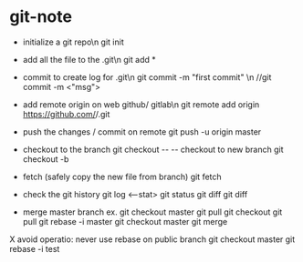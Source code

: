 # git-note

- initialize a git repo\n
git init

- add all the file to the .git\n
git add *

- commit to create log for .git\n
git commit -m "first commit" \n
//git commit -m <"msg">

- add remote origin on web github/ gitlab\n
git remote add origin https://github.com/<username>/<project-name>.git

- push the changes / commit on remote 
git push -u origin master

- checkout to the branch
git checkout <branchname> -- <filename>
-- checkout to new branch
git checkout -b <new branch> <src branch>

- fetch (safely copy the new file from branch)
git fetch <branch>

- check the git history
git log <--stat> <commit-id>
git status <commit-id>
git diff <commit-id> <commit-id>
git diff <branch name>

- merge master branch ex.
git checkout master
git pull
git checkout <test>
git pull
git rebase -i master
git checkout master
git merge <test>
  
X avoid operatio: never use rebase on public branch 
git checkout master
git rebase -i test

